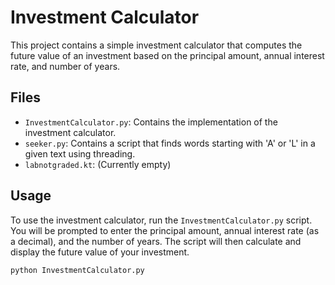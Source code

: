 # Investment Calculator

This project contains a simple investment calculator that computes the future value of an investment based on the principal amount, annual interest rate, and number of years.

## Files

- `InvestmentCalculator.py`: Contains the implementation of the investment calculator.
- `seeker.py`: Contains a script that finds words starting with 'A' or 'L' in a given text using threading.
- `labnotgraded.kt`: (Currently empty)

## Usage

To use the investment calculator, run the `InvestmentCalculator.py` script. You will be prompted to enter the principal amount, annual interest rate (as a decimal), and the number of years. The script will then calculate and display the future value of your investment.

```sh
python InvestmentCalculator.py
```
